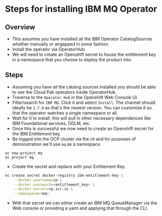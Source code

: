# Steps for installing IBM MQ Operator

## Overview 
- This assumes you have installed all the IBM Operator CatalogSources whether manually or airgapped in some fashion.
- Install the operator via OperatorHub.
- We will need to create an Openshift secret to house the entitlement key in a namespace that you choose to deploy the product into.


## Steps
- Assuming you have all the catalog sources installed you should be able to see the Cloud Pak operators inside OperatorHub.
- Traverse to the `Operator Hub` in the Openshift Web Console UI.
- Filter/search for `IBM MQ`. Click it and select `Install`. The channel should ideally be `1.7.0` as that's the newest version. You can customize it so that the operator watches a single namespace or all.
- Wait for it to install, this will pull in other necessary dependences like IBM Foundational services, ODLM, etc. 
- Once this is successful we now need to create an Openshift secret for the IBM Entitlement key. 
- Be logged into the OCP cluster via the cli and for purposes of demonstration we'll use `mq` as a namespace.
```
oc new-project mq
oc project mq
```

- Create the secret and replace with your Entitlement Key.
```sh
oc create secret docker-registry ibm-entitlement-key \
    --docker-username=cp \
    --docker-password=<entitlement_key> \
    --docker-server=cp.icr.io \
    --namespace=<mq>
```

- With that secret we can either create an IBM MQ QueueManager via the Web console or providing a yaml and applying that through the CLI. 